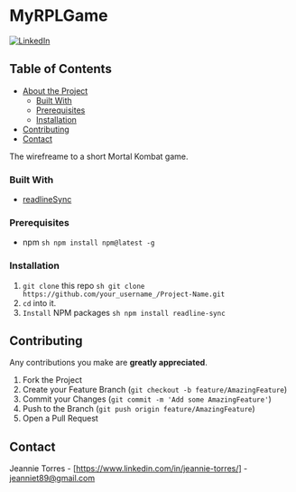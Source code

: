 # MyRPLGame
[![LinkedIn][linkedin-shield]][linkedin-url]

## Table of Contents

- [About the Project](#about-the-project)
  - [Built With](#built-with)
  - [Prerequisites](#prerequisites)
  - [Installation](#installation)
- [Contributing](#contributing)
- [Contact](#contact)

<!-- ABOUT THE PROJECT -->
The wirefreame to a short Mortal Kombat game.

### Built With

- [readlineSync](https://www.npmjs.com/package/readline-sync)

### Prerequisites

- npm
  `sh npm install npm@latest -g `

### Installation

1. `git clone` this repo
   `sh git clone https://github.com/your_username_/Project-Name.git `
2. `cd` into it.
3. `Install` NPM packages
   `sh npm install readline-sync `

<!-- CONTRIBUTING -->
## Contributing

Any contributions you make are **greatly appreciated**.

1. Fork the Project
2. Create your Feature Branch (`git checkout -b feature/AmazingFeature`)
3. Commit your Changes (`git commit -m 'Add some AmazingFeature'`)
4. Push to the Branch (`git push origin feature/AmazingFeature`)
5. Open a Pull Request

<!-- CONTACT -->
## Contact

Jeannie Torres - [https://www.linkedin.com/in/jeannie-torres/] - jeanniet89@gmail.com

<!-- MARKDOWN LINKS & IMAGES -->
[linkedin-shield]: https://img.shields.io/badge/-LinkedIn-black.svg?style=flat-square&logo=linkedin&colorB=555
[linkedin-url]: https://linkedin.com/in/jeannie-torres-6628bb96/
